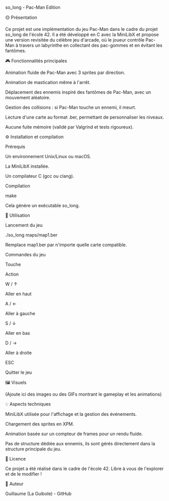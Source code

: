so_long - Pac-Man Edition

🟡 Présentation

Ce projet est une implémentation du jeu Pac-Man dans le cadre du projet so_long de l'école 42. Il a été développé en C avec la MiniLibX et propose une version revisitée du célèbre jeu d'arcade, où le joueur contrôle Pac-Man à travers un labyrinthe en collectant des pac-gommes et en évitant les fantômes.

🎮 Fonctionnalités principales

Animation fluide de Pac-Man avec 3 sprites par direction.

Animation de mastication même à l'arrêt.

Déplacement des ennemis inspiré des fantômes de Pac-Man, avec un mouvement aléatoire.

Gestion des collisions : si Pac-Man touche un ennemi, il meurt.

Lecture d'une carte au format .ber, permettant de personnaliser les niveaux.

Aucune fuite mémoire (validé par Valgrind et tests rigoureux).

⚙️ Installation et compilation

Prérequis

Un environnement Unix/Linux ou macOS.

La MiniLibX installée.

Un compilateur C (gcc ou clang).

Compilation

make

Cela génère un exécutable so_long.

📜 Utilisation

Lancement du jeu

./so_long maps/map1.ber

Remplace map1.ber par n'importe quelle carte compatible.

Commandes du jeu

Touche

Action

W / ↑

Aller en haut

A / ←

Aller à gauche

S / ↓

Aller en bas

D / →

Aller à droite

ESC

Quitter le jeu

🖼️ Visuels

(Ajoute ici des images ou des GIFs montrant le gameplay et les animations)

💡 Aspects techniques

MiniLibX utilisée pour l'affichage et la gestion des événements.

Chargement des sprites en XPM.

Animation basée sur un compteur de frames pour un rendu fluide.

Pas de structure dédiée aux ennemis, ils sont gérés directement dans la structure principale du jeu.

📜 Licence

Ce projet a été réalisé dans le cadre de l'école 42. Libre à vous de l'explorer et de le modifier !

🚀 Auteur

Guillaume (La Guibole) - GitHub
